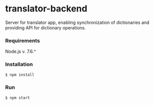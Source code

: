 # translator-backend
Server for translator app, enabling synchronization of dictionaries and providing API for dictionary operations.

### Requirements
Node.js v. 7.6.^ 

### Installation

```sh
$ npm install
```

### Run

```sh
$ npm start
```
